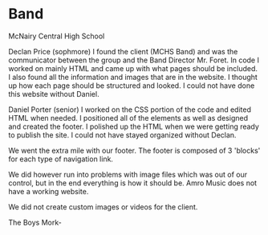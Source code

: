 # Band

McNairy Central High School 

Declan Price (sophmore)
I found the client (MCHS Band) and was the communicator between the group and the Band Director Mr. Foret. In code I worked on mainly HTML and came up with what pages should be included. I also found all the information and images that are in the website. I thought up how each page should be structured and looked. I could not have done this website without Daniel. 

Daniel Porter (senior)
I worked on the CSS portion of the code and edited HTML when needed. I positioned all of the elements as well as designed and created the footer. I polished up the HTML when we were getting ready to publish the site. I could not have stayed organized without Declan.



We went the extra mile with our footer. The footer is composed of 3 'blocks' for each type of navigation link.



We did however run into problems with image files which was out of our control, but in the end everything is how it should be. Amro Music does not have a working website.



We did not create custom images or videos for the client.




The Boys Mork-
